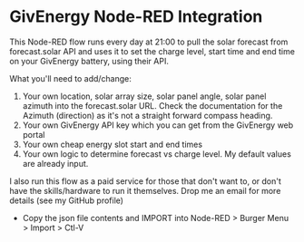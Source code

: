# GivEnergy Node-RED Integration
This Node-RED flow runs every day at 21:00 to pull the solar forecast from forecast.solar API and uses it to set the charge level, start time and end time on your GivEnergy battery, using their API.

What you'll need to add/change:
1. Your own location, solar array size, solar panel angle, solar panel azimuth into the forecast.solar URL.  Check the documentation for the Azimuth (direction) as it's not a straight forward compass heading.
2. Your own GivEnergy API key which you can get from the GivEnergy web portal
3. Your own cheap energy slot start and end times
4. Your own logic to determine forecast vs charge level.  My default values are already input.

I also run this flow as a paid service for those that don't want to, or don't have the skills/hardware to run it themselves.  Drop me an email for more details (see my GitHub profile)

* Copy the json file contents and IMPORT into Node-RED > Burger Menu > Import > Ctl-V
